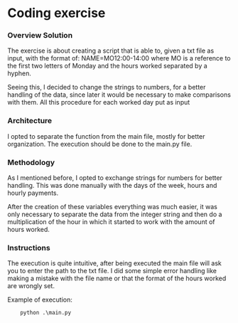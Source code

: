 # Coding exercise

### Overview Solution
The exercise is about creating a script that is able to, given a txt file as input, with the format of:
NAME=MO12:00-14:00
where MO is a reference to the first two letters of Monday and the hours worked separated by a hyphen.

Seeing this, I decided to change the strings to numbers, for a better handling of the data, since later it would be necessary to make comparisons with them. All this procedure for each worked day put as input

### Architecture
I opted to separate the function from the main file, mostly for better organization. The execution should be done to the main.py file.

### Methodology
As I mentioned before, I opted to exchange strings for numbers for better handling. This was done manually with the days of the week, hours and hourly payments.

After the creation of these variables everything was much easier, it was only necessary to separate the data from the integer string and then do a multiplication of the hour in which it started to work with the amount of hours worked.

### Instructions
The execution is quite intuitive, after being executed the main file will ask you to enter the path to the txt file. I did some simple error handling like making a mistake with the file name or that the format of the hours worked are wrongly set.

Example of execution:
```
    python .\main.py
```
